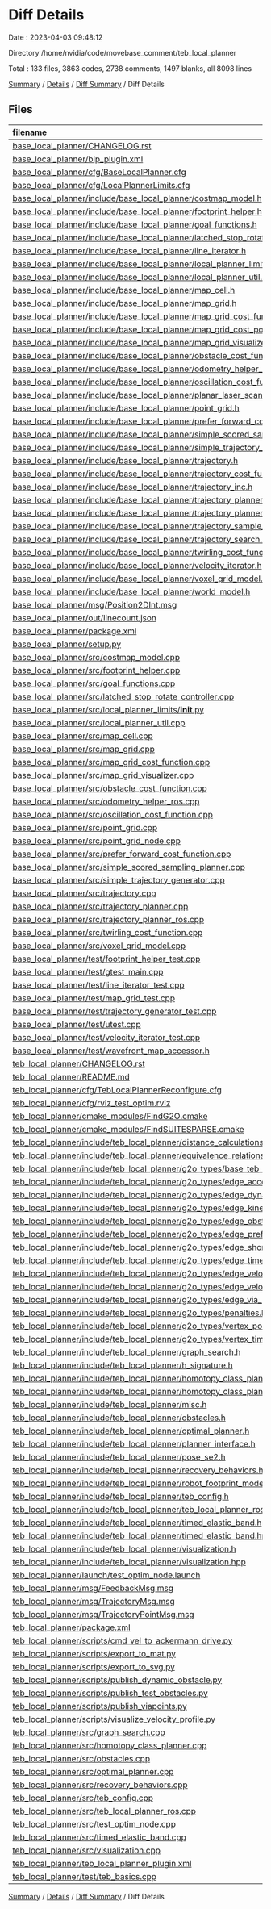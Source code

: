 # Diff Details

Date : 2023-04-03 09:48:12

Directory /home/nvidia/code/movebase_comment/teb_local_planner

Total : 133 files,  3863 codes, 2738 comments, 1497 blanks, all 8098 lines

[Summary](results.md) / [Details](details.md) / [Diff Summary](diff.md) / Diff Details

## Files
| filename | language | code | comment | blank | total |
| :--- | :--- | ---: | ---: | ---: | ---: |
| [base_local_planner/CHANGELOG.rst](/base_local_planner/CHANGELOG.rst) | reStructuredText | -173 | 0 | -29 | -202 |
| [base_local_planner/blp_plugin.xml](/base_local_planner/blp_plugin.xml) | XML | -7 | 0 | -1 | -8 |
| [base_local_planner/cfg/BaseLocalPlanner.cfg](/base_local_planner/cfg/BaseLocalPlanner.cfg) | Properties | -33 | -3 | -22 | -58 |
| [base_local_planner/cfg/LocalPlannerLimits.cfg](/base_local_planner/cfg/LocalPlannerLimits.cfg) | Properties | 0 | -7 | -4 | -11 |
| [base_local_planner/include/base_local_planner/costmap_model.h](/base_local_planner/include/base_local_planner/costmap_model.h) | C++ | -19 | -75 | -9 | -103 |
| [base_local_planner/include/base_local_planner/footprint_helper.h](/base_local_planner/include/base_local_planner/footprint_helper.h) | C++ | -22 | -56 | -10 | -88 |
| [base_local_planner/include/base_local_planner/goal_functions.h](/base_local_planner/include/base_local_planner/goal_functions.h) | C++ | -41 | -100 | -13 | -154 |
| [base_local_planner/include/base_local_planner/latched_stop_rotate_controller.h](/base_local_planner/include/base_local_planner/latched_stop_rotate_controller.h) | C++ | -55 | -22 | -17 | -94 |
| [base_local_planner/include/base_local_planner/line_iterator.h](/base_local_planner/include/base_local_planner/line_iterator.h) | C++ | -96 | -29 | -19 | -144 |
| [base_local_planner/include/base_local_planner/local_planner_limits.h](/base_local_planner/include/base_local_planner/local_planner_limits.h) | C++ | -73 | -37 | -12 | -122 |
| [base_local_planner/include/base_local_planner/local_planner_util.h](/base_local_planner/include/base_local_planner/local_planner_util.h) | C++ | -37 | -44 | -31 | -112 |
| [base_local_planner/include/base_local_planner/map_cell.h](/base_local_planner/include/base_local_planner/map_cell.h) | C++ | -15 | -44 | -9 | -68 |
| [base_local_planner/include/base_local_planner/map_grid.h](/base_local_planner/include/base_local_planner/map_grid.h) | C++ | -53 | -118 | -30 | -201 |
| [base_local_planner/include/base_local_planner/map_grid_cost_function.h](/base_local_planner/include/base_local_planner/map_grid_cost_function.h) | C++ | -40 | -82 | -18 | -140 |
| [base_local_planner/include/base_local_planner/map_grid_cost_point.h](/base_local_planner/include/base_local_planner/map_grid_cost_point.h) | C++ | -24 | -33 | -4 | -61 |
| [base_local_planner/include/base_local_planner/map_grid_visualizer.h](/base_local_planner/include/base_local_planner/map_grid_visualizer.h) | C++ | -20 | -45 | -7 | -72 |
| [base_local_planner/include/base_local_planner/obstacle_cost_function.h](/base_local_planner/include/base_local_planner/obstacle_cost_function.h) | C++ | -34 | -43 | -13 | -90 |
| [base_local_planner/include/base_local_planner/odometry_helper_ros.h](/base_local_planner/include/base_local_planner/odometry_helper_ros.h) | C++ | -26 | -53 | -14 | -93 |
| [base_local_planner/include/base_local_planner/oscillation_cost_function.h](/base_local_planner/include/base_local_planner/oscillation_cost_function.h) | C++ | -25 | -47 | -18 | -90 |
| [base_local_planner/include/base_local_planner/planar_laser_scan.h](/base_local_planner/include/base_local_planner/planar_laser_scan.h) | C++ | -14 | -40 | -4 | -58 |
| [base_local_planner/include/base_local_planner/point_grid.h](/base_local_planner/include/base_local_planner/point_grid.h) | C++ | -106 | -189 | -32 | -327 |
| [base_local_planner/include/base_local_planner/prefer_forward_cost_function.h](/base_local_planner/include/base_local_planner/prefer_forward_cost_function.h) | C++ | -18 | -36 | -11 | -65 |
| [base_local_planner/include/base_local_planner/simple_scored_sampling_planner.h](/base_local_planner/include/base_local_planner/simple_scored_sampling_planner.h) | C++ | -22 | -79 | -18 | -119 |
| [base_local_planner/include/base_local_planner/simple_trajectory_generator.h](/base_local_planner/include/base_local_planner/simple_trajectory_generator.h) | C++ | -57 | -96 | -21 | -174 |
| [base_local_planner/include/base_local_planner/trajectory.h](/base_local_planner/include/base_local_planner/trajectory.h) | C++ | -24 | -80 | -15 | -119 |
| [base_local_planner/include/base_local_planner/trajectory_cost_function.h](/base_local_planner/include/base_local_planner/trajectory_cost_function.h) | C++ | -22 | -56 | -13 | -91 |
| [base_local_planner/include/base_local_planner/trajectory_inc.h](/base_local_planner/include/base_local_planner/trajectory_inc.h) | C++ | -10 | -33 | -5 | -48 |
| [base_local_planner/include/base_local_planner/trajectory_planner.h](/base_local_planner/include/base_local_planner/trajectory_planner.h) | C++ | -126 | -211 | -49 | -386 |
| [base_local_planner/include/base_local_planner/trajectory_planner_ros.h](/base_local_planner/include/base_local_planner/trajectory_planner_ros.h) | C++ | -83 | -114 | -35 | -232 |
| [base_local_planner/include/base_local_planner/trajectory_sample_generator.h](/base_local_planner/include/base_local_planner/trajectory_sample_generator.h) | C++ | -14 | -51 | -11 | -76 |
| [base_local_planner/include/base_local_planner/trajectory_search.h](/base_local_planner/include/base_local_planner/trajectory_search.h) | C++ | -13 | -48 | -11 | -72 |
| [base_local_planner/include/base_local_planner/twirling_cost_function.h](/base_local_planner/include/base_local_planner/twirling_cost_function.h) | C++ | -13 | -43 | -9 | -65 |
| [base_local_planner/include/base_local_planner/velocity_iterator.h](/base_local_planner/include/base_local_planner/velocity_iterator.h) | C++ | -48 | -42 | -10 | -100 |
| [base_local_planner/include/base_local_planner/voxel_grid_model.h](/base_local_planner/include/base_local_planner/voxel_grid_model.h) | C++ | -69 | -92 | -19 | -180 |
| [base_local_planner/include/base_local_planner/world_model.h](/base_local_planner/include/base_local_planner/world_model.h) | C++ | -40 | -63 | -12 | -115 |
| [base_local_planner/msg/Position2DInt.msg](/base_local_planner/msg/Position2DInt.msg) | ROS Message | -2 | 0 | 0 | -2 |
| [base_local_planner/out/linecount.json](/base_local_planner/out/linecount.json) | JSON | -425 | 0 | 0 | -425 |
| [base_local_planner/package.xml](/base_local_planner/package.xml) | XML | -43 | 0 | -8 | -51 |
| [base_local_planner/setup.py](/base_local_planner/setup.py) | Python | -7 | -1 | -3 | -11 |
| [base_local_planner/src/costmap_model.cpp](/base_local_planner/src/costmap_model.cpp) | C++ | -65 | -55 | -26 | -146 |
| [base_local_planner/src/footprint_helper.cpp](/base_local_planner/src/footprint_helper.cpp) | C++ | -169 | -50 | -30 | -249 |
| [base_local_planner/src/goal_functions.cpp](/base_local_planner/src/goal_functions.cpp) | C++ | -179 | -45 | -22 | -246 |
| [base_local_planner/src/latched_stop_rotate_controller.cpp](/base_local_planner/src/latched_stop_rotate_controller.cpp) | C++ | -194 | -40 | -46 | -280 |
| [base_local_planner/src/local_planner_limits/__init__.py](/base_local_planner/src/local_planner_limits/__init__.py) | Python | -19 | -12 | -11 | -42 |
| [base_local_planner/src/local_planner_util.cpp](/base_local_planner/src/local_planner_util.cpp) | C++ | -68 | -40 | -21 | -129 |
| [base_local_planner/src/map_cell.cpp](/base_local_planner/src/map_cell.cpp) | C++ | -15 | -33 | -5 | -53 |
| [base_local_planner/src/map_grid.cpp](/base_local_planner/src/map_grid.cpp) | C++ | -230 | -42 | -38 | -310 |
| [base_local_planner/src/map_grid_cost_function.cpp](/base_local_planner/src/map_grid_cost_function.cpp) | C++ | -77 | -41 | -14 | -132 |
| [base_local_planner/src/map_grid_visualizer.cpp](/base_local_planner/src/map_grid_visualizer.cpp) | C++ | -52 | -33 | -11 | -96 |
| [base_local_planner/src/obstacle_cost_function.cpp](/base_local_planner/src/obstacle_cost_function.cpp) | C++ | -86 | -44 | -23 | -153 |
| [base_local_planner/src/odometry_helper_ros.cpp](/base_local_planner/src/odometry_helper_ros.cpp) | C++ | -54 | -41 | -12 | -107 |
| [base_local_planner/src/oscillation_cost_function.cpp](/base_local_planner/src/oscillation_cost_function.cpp) | C++ | -114 | -44 | -21 | -179 |
| [base_local_planner/src/point_grid.cpp](/base_local_planner/src/point_grid.cpp) | C++ | -350 | -116 | -91 | -557 |
| [base_local_planner/src/point_grid_node.cpp](/base_local_planner/src/point_grid_node.cpp) | C++ | -129 | -52 | -41 | -222 |
| [base_local_planner/src/prefer_forward_cost_function.cpp](/base_local_planner/src/prefer_forward_cost_function.cpp) | C++ | -13 | -9 | -7 | -29 |
| [base_local_planner/src/simple_scored_sampling_planner.cpp](/base_local_planner/src/simple_scored_sampling_planner.cpp) | C++ | -95 | -47 | -12 | -154 |
| [base_local_planner/src/simple_trajectory_generator.cpp](/base_local_planner/src/simple_trajectory_generator.cpp) | C++ | -181 | -83 | -33 | -297 |
| [base_local_planner/src/trajectory.cpp](/base_local_planner/src/trajectory.cpp) | C++ | -39 | -33 | -9 | -81 |
| [base_local_planner/src/trajectory_planner.cpp](/base_local_planner/src/trajectory_planner.cpp) | C++ | -666 | -179 | -157 | -1,002 |
| [base_local_planner/src/trajectory_planner_ros.cpp](/base_local_planner/src/trajectory_planner_ros.cpp) | C++ | -402 | -105 | -111 | -618 |
| [base_local_planner/src/twirling_cost_function.cpp](/base_local_planner/src/twirling_cost_function.cpp) | C++ | -7 | -6 | -6 | -19 |
| [base_local_planner/src/voxel_grid_model.cpp](/base_local_planner/src/voxel_grid_model.cpp) | C++ | -207 | -59 | -49 | -315 |
| [base_local_planner/test/footprint_helper_test.cpp](/base_local_planner/test/footprint_helper_test.cpp) | C++ | -99 | -17 | -30 | -146 |
| [base_local_planner/test/gtest_main.cpp](/base_local_planner/test/gtest_main.cpp) | C++ | -7 | -6 | -6 | -19 |
| [base_local_planner/test/line_iterator_test.cpp](/base_local_planner/test/line_iterator_test.cpp) | C++ | -48 | -28 | -6 | -82 |
| [base_local_planner/test/map_grid_test.cpp](/base_local_planner/test/map_grid_test.cpp) | C++ | -163 | -11 | -33 | -207 |
| [base_local_planner/test/trajectory_generator_test.cpp](/base_local_planner/test/trajectory_generator_test.cpp) | C++ | -12 | -6 | -9 | -27 |
| [base_local_planner/test/utest.cpp](/base_local_planner/test/utest.cpp) | C++ | -137 | -48 | -31 | -216 |
| [base_local_planner/test/velocity_iterator_test.cpp](/base_local_planner/test/velocity_iterator_test.cpp) | C++ | -125 | -35 | -19 | -179 |
| [base_local_planner/test/wavefront_map_accessor.h](/base_local_planner/test/wavefront_map_accessor.h) | C++ | -30 | -11 | -10 | -51 |
| [teb_local_planner/CHANGELOG.rst](/teb_local_planner/CHANGELOG.rst) | reStructuredText | 349 | 0 | 42 | 391 |
| [teb_local_planner/README.md](/teb_local_planner/README.md) | Markdown | 36 | 0 | 21 | 57 |
| [teb_local_planner/cfg/TebLocalPlannerReconfigure.cfg](/teb_local_planner/cfg/TebLocalPlannerReconfigure.cfg) | Properties | 307 | 20 | 117 | 444 |
| [teb_local_planner/cfg/rviz_test_optim.rviz](/teb_local_planner/cfg/rviz_test_optim.rviz) | YAML | 183 | 0 | 1 | 184 |
| [teb_local_planner/cmake_modules/FindG2O.cmake](/teb_local_planner/cmake_modules/FindG2O.cmake) | CMake | 87 | 0 | 11 | 98 |
| [teb_local_planner/cmake_modules/FindSUITESPARSE.cmake](/teb_local_planner/cmake_modules/FindSUITESPARSE.cmake) | CMake | 111 | 0 | 23 | 134 |
| [teb_local_planner/include/teb_local_planner/distance_calculations.h](/teb_local_planner/include/teb_local_planner/distance_calculations.h) | C++ | 257 | 123 | 85 | 465 |
| [teb_local_planner/include/teb_local_planner/equivalence_relations.h](/teb_local_planner/include/teb_local_planner/equivalence_relations.h) | C++ | 17 | 71 | 16 | 104 |
| [teb_local_planner/include/teb_local_planner/g2o_types/base_teb_edges.h](/teb_local_planner/include/teb_local_planner/g2o_types/base_teb_edges.h) | C++ | 106 | 127 | 46 | 279 |
| [teb_local_planner/include/teb_local_planner/g2o_types/edge_acceleration.h](/teb_local_planner/include/teb_local_planner/g2o_types/edge_acceleration.h) | C++ | 369 | 237 | 129 | 735 |
| [teb_local_planner/include/teb_local_planner/g2o_types/edge_dynamic_obstacle.h](/teb_local_planner/include/teb_local_planner/g2o_types/edge_dynamic_obstacle.h) | C++ | 51 | 79 | 24 | 154 |
| [teb_local_planner/include/teb_local_planner/g2o_types/edge_kinematics.h](/teb_local_planner/include/teb_local_planner/g2o_types/edge_kinematics.h) | C++ | 92 | 103 | 36 | 231 |
| [teb_local_planner/include/teb_local_planner/g2o_types/edge_obstacle.h](/teb_local_planner/include/teb_local_planner/g2o_types/edge_obstacle.h) | C++ | 122 | 125 | 49 | 296 |
| [teb_local_planner/include/teb_local_planner/g2o_types/edge_prefer_rotdir.h](/teb_local_planner/include/teb_local_planner/g2o_types/edge_prefer_rotdir.h) | C++ | 33 | 64 | 19 | 116 |
| [teb_local_planner/include/teb_local_planner/g2o_types/edge_shortest_path.h](/teb_local_planner/include/teb_local_planner/g2o_types/edge_shortest_path.h) | C++ | 23 | 54 | 13 | 90 |
| [teb_local_planner/include/teb_local_planner/g2o_types/edge_time_optimal.h](/teb_local_planner/include/teb_local_planner/g2o_types/edge_time_optimal.h) | C++ | 37 | 62 | 18 | 117 |
| [teb_local_planner/include/teb_local_planner/g2o_types/edge_velocity.h](/teb_local_planner/include/teb_local_planner/g2o_types/edge_velocity.h) | C++ | 138 | 93 | 53 | 284 |
| [teb_local_planner/include/teb_local_planner/g2o_types/edge_velocity_obstacle_ratio.h](/teb_local_planner/include/teb_local_planner/g2o_types/edge_velocity_obstacle_ratio.h) | C++ | 68 | 74 | 25 | 167 |
| [teb_local_planner/include/teb_local_planner/g2o_types/edge_via_point.h](/teb_local_planner/include/teb_local_planner/g2o_types/edge_via_point.h) | C++ | 35 | 68 | 18 | 121 |
| [teb_local_planner/include/teb_local_planner/g2o_types/penalties.h](/teb_local_planner/include/teb_local_planner/g2o_types/penalties.h) | C++ | 91 | 87 | 16 | 194 |
| [teb_local_planner/include/teb_local_planner/g2o_types/vertex_pose.h](/teb_local_planner/include/teb_local_planner/g2o_types/vertex_pose.h) | C++ | 67 | 135 | 28 | 230 |
| [teb_local_planner/include/teb_local_planner/g2o_types/vertex_timediff.h](/teb_local_planner/include/teb_local_planner/g2o_types/vertex_timediff.h) | C++ | 45 | 83 | 18 | 146 |
| [teb_local_planner/include/teb_local_planner/graph_search.h](/teb_local_planner/include/teb_local_planner/graph_search.h) | C++ | 74 | 106 | 36 | 216 |
| [teb_local_planner/include/teb_local_planner/h_signature.h](/teb_local_planner/include/teb_local_planner/h_signature.h) | C++ | 221 | 149 | 59 | 429 |
| [teb_local_planner/include/teb_local_planner/homotopy_class_planner.h](/teb_local_planner/include/teb_local_planner/homotopy_class_planner.h) | C++ | 120 | 380 | 94 | 594 |
| [teb_local_planner/include/teb_local_planner/homotopy_class_planner.hpp](/teb_local_planner/include/teb_local_planner/homotopy_class_planner.hpp) | C++ | 42 | 38 | 16 | 96 |
| [teb_local_planner/include/teb_local_planner/misc.h](/teb_local_planner/include/teb_local_planner/misc.h) | C++ | 47 | 87 | 19 | 153 |
| [teb_local_planner/include/teb_local_planner/obstacles.h](/teb_local_planner/include/teb_local_planner/obstacles.h) | C++ | 539 | 377 | 201 | 1,117 |
| [teb_local_planner/include/teb_local_planner/optimal_planner.h](/teb_local_planner/include/teb_local_planner/optimal_planner.h) | C++ | 117 | 526 | 101 | 744 |
| [teb_local_planner/include/teb_local_planner/planner_interface.h](/teb_local_planner/include/teb_local_planner/planner_interface.h) | C++ | 43 | 135 | 31 | 209 |
| [teb_local_planner/include/teb_local_planner/pose_se2.h](/teb_local_planner/include/teb_local_planner/pose_se2.h) | C++ | 149 | 202 | 56 | 407 |
| [teb_local_planner/include/teb_local_planner/recovery_behaviors.h](/teb_local_planner/include/teb_local_planner/recovery_behaviors.h) | C++ | 29 | 84 | 22 | 135 |
| [teb_local_planner/include/teb_local_planner/robot_footprint_model.h](/teb_local_planner/include/teb_local_planner/robot_footprint_model.h) | C++ | 341 | 326 | 112 | 779 |
| [teb_local_planner/include/teb_local_planner/teb_config.h](/teb_local_planner/include/teb_local_planner/teb_config.h) | C++ | 277 | 93 | 60 | 430 |
| [teb_local_planner/include/teb_local_planner/teb_local_planner_ros.h](/teb_local_planner/include/teb_local_planner/teb_local_planner_ros.h) | C++ | 109 | 342 | 71 | 522 |
| [teb_local_planner/include/teb_local_planner/timed_elastic_band.h](/teb_local_planner/include/teb_local_planner/timed_elastic_band.h) | C++ | 125 | 436 | 99 | 660 |
| [teb_local_planner/include/teb_local_planner/timed_elastic_band.hpp](/teb_local_planner/include/teb_local_planner/timed_elastic_band.hpp) | C++ | 91 | 71 | 28 | 190 |
| [teb_local_planner/include/teb_local_planner/visualization.h](/teb_local_planner/include/teb_local_planner/visualization.h) | C++ | 60 | 176 | 46 | 282 |
| [teb_local_planner/include/teb_local_planner/visualization.hpp](/teb_local_planner/include/teb_local_planner/visualization.hpp) | C++ | 153 | 47 | 25 | 225 |
| [teb_local_planner/launch/test_optim_node.launch](/teb_local_planner/launch/test_optim_node.launch) | XML | 4 | 2 | 5 | 11 |
| [teb_local_planner/msg/FeedbackMsg.msg](/teb_local_planner/msg/FeedbackMsg.msg) | ROS Message | 4 | 5 | 7 | 16 |
| [teb_local_planner/msg/TrajectoryMsg.msg](/teb_local_planner/msg/TrajectoryMsg.msg) | ROS Message | 2 | 1 | 4 | 7 |
| [teb_local_planner/msg/TrajectoryPointMsg.msg](/teb_local_planner/msg/TrajectoryPointMsg.msg) | ROS Message | 4 | 9 | 9 | 22 |
| [teb_local_planner/package.xml](/teb_local_planner/package.xml) | XML | 44 | 0 | 13 | 57 |
| [teb_local_planner/scripts/cmd_vel_to_ackermann_drive.py](/teb_local_planner/scripts/cmd_vel_to_ackermann_drive.py) | Python | 39 | 4 | 23 | 66 |
| [teb_local_planner/scripts/export_to_mat.py](/teb_local_planner/scripts/export_to_mat.py) | Python | 61 | 21 | 31 | 113 |
| [teb_local_planner/scripts/export_to_svg.py](/teb_local_planner/scripts/export_to_svg.py) | Python | 124 | 74 | 47 | 245 |
| [teb_local_planner/scripts/publish_dynamic_obstacle.py](/teb_local_planner/scripts/publish_dynamic_obstacle.py) | Python | 44 | 5 | 19 | 68 |
| [teb_local_planner/scripts/publish_test_obstacles.py](/teb_local_planner/scripts/publish_test_obstacles.py) | Python | 48 | 9 | 20 | 77 |
| [teb_local_planner/scripts/publish_viapoints.py](/teb_local_planner/scripts/publish_viapoints.py) | Python | 26 | 3 | 18 | 47 |
| [teb_local_planner/scripts/visualize_velocity_profile.py](/teb_local_planner/scripts/visualize_velocity_profile.py) | Python | 50 | 6 | 21 | 77 |
| [teb_local_planner/src/graph_search.cpp](/teb_local_planner/src/graph_search.cpp) | C++ | 196 | 89 | 58 | 343 |
| [teb_local_planner/src/homotopy_class_planner.cpp](/teb_local_planner/src/homotopy_class_planner.cpp) | C++ | 567 | 165 | 118 | 850 |
| [teb_local_planner/src/obstacles.cpp](/teb_local_planner/src/obstacles.cpp) | C++ | 130 | 50 | 35 | 215 |
| [teb_local_planner/src/optimal_planner.cpp](/teb_local_planner/src/optimal_planner.cpp) | C++ | 999 | 127 | 188 | 1,314 |
| [teb_local_planner/src/recovery_behaviors.cpp](/teb_local_planner/src/recovery_behaviors.cpp) | C++ | 58 | 41 | 20 | 119 |
| [teb_local_planner/src/teb_config.cpp](/teb_local_planner/src/teb_config.cpp) | C++ | 285 | 61 | 50 | 396 |
| [teb_local_planner/src/teb_local_planner_ros.cpp](/teb_local_planner/src/teb_local_planner_ros.cpp) | C++ | 895 | 155 | 183 | 1,233 |
| [teb_local_planner/src/test_optim_node.cpp](/teb_local_planner/src/test_optim_node.cpp) | C++ | 195 | 81 | 50 | 326 |
| [teb_local_planner/src/timed_elastic_band.cpp](/teb_local_planner/src/timed_elastic_band.cpp) | C++ | 464 | 64 | 107 | 635 |
| [teb_local_planner/src/visualization.cpp](/teb_local_planner/src/visualization.cpp) | C++ | 375 | 63 | 80 | 518 |
| [teb_local_planner/teb_local_planner_plugin.xml](/teb_local_planner/teb_local_planner_plugin.xml) | XML | 13 | 0 | 2 | 15 |
| [teb_local_planner/test/teb_basics.cpp](/teb_local_planner/test/teb_basics.cpp) | C++ | 56 | 6 | 11 | 73 |

[Summary](results.md) / [Details](details.md) / [Diff Summary](diff.md) / Diff Details